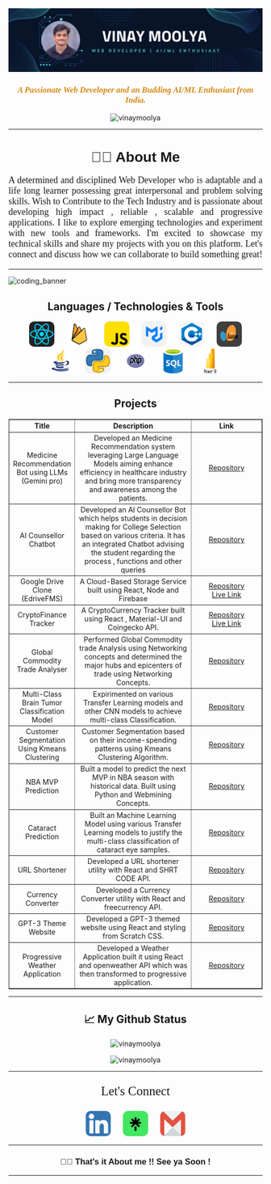 <img src="./images/banner_github.png" alt="banner"/>

<!-- <h1 align="center">Hi 👋, I'm VINAY MOOLYA</h1> -->
<h3 align="center" style="color:#d68813;font-family:Fira Code;"><i>A Passionate Web Developer and an Budding AI/ML Enthusiast from India.</i></h3>
<p align="center"> <img src="https://komarev.com/ghpvc/?username=vinaymoolya&label=Profile%20views&color=0e75b6&style=flat" alt="vinaymoolya" /> </p>
<hr>
<h1 align="center" style="font-family:Sans-Serif;">👋🏻 About Me</h1>

<p align="justify" style="font-size:18px;font-family:Fira Code;">A determined and disciplined Web Developer who is adaptable and a life long learner possessing great interpersonal and problem solving skills. Wish to Contribute to the Tech Industry and is passionate about developing high impact , reliable , scalable and progressive applications. I like to explore emerging technologies and experiment with new tools and frameworks. I'm excited to showcase my technical skills and share my projects with you on this platform. Let's connect and discuss how we can collaborate to build something great!</p>

<hr/>

<div>
<img src="https://camo.githubusercontent.com/9e5e7795957f65ab8a2f305aaaffc4ccbbdbae2e78c66d0fe37b51c8fa6ce774/68747470733a2f2f692e696d6775722e636f6d2f34585444584f352e676966" alt="coding_banner"/>
<h2 align ="center">Languages / Technologies & Tools</h2>
<div align="center">
    <img src="./images/logos/react.png" width="10%" height="50px" style="border-radius:10px;margin:0 10px;"/>
    <img src="./images/logos/firebase.png" width="10%" height="50px" style="border-radius:10px;margin:0 10px;"/>
    <img src="./images/logos/js.png" width="10%" height="50px" style="border-radius:10px;margin:0 10px;"/>
    <img src="./images/logos/materialui.png" width="10%" height="50px" style="border-radius:10px;margin:0 10px;"/>
    <img src="./images/logos/c++.png" width="10%" height="50px" style="border-radius:10px;margin:0 10px;"/>
    <img src="./images/logos/scikit.png" width="10%" height="50px" style="border-radius:10px;margin:0 10px;"/>
    <img src="./images/logos/java.png" width="10%" height="50px" style="border-radius:10px;margin:0 10px;">
    <img src="./images/logos/python.png" width="10%" height="50px" style="border-radius:10px;margin:0 10px;">
    <img src="./images/logos/php.png" width="10%" height="50px" style="border-radius:10px;margin:0 10px;">
    <img src="./images/logos/sql.png" width="10%" height="50px" style="border-radius:10px;margin:0 10px;">
    <img src="./images/logos/powerbi.jpeg" width="10%" height="50px" style="border-radius:10px;margin:0 10px;">
</div>
<hr>
<h2 align="center">Projects</h2>
<table border="1" cellpadding="10" cellspacing="10" width="100%">
    <thead>
        <tr>
            <th style="text-align:center;" width="20%">Title</th>
            <th style="text-align:center;"  width="50%">Description</th>
            <th style="text-align:center;"  width="30%">Link</th>
        </tr>
    </thead>
    <tbody border=1>
        <tr>
            <td style="text-align:center;" >Medicine Recommendation Bot using LLMs (Gemini pro)</td>
            <td style="text-align:center;" >Developed an Medicine Recommendation system leveraging Large Language Models aiming enhance efficiency in healthcare industry and bring more transparency and awareness among the patients.</td>
            <td style="text-align:center;" >
                <a href="https://github.com/VinayMoolya/MedicineAI" target="_blank">Repository</a><br>
            </td>
        </tr>
        <tr>
            <td style="text-align:center;" >AI Counsellor Chatbot</td>
            <td style="text-align:center;" >Developed an AI Counsellor Bot which helps students in decision making for College Selection based on various criteria. It has an integrated Chatbot advising the student regarding the process , functions and other queries</td>
            <td style="text-align:center;" >
                <a href="https://github.com/VinayMoolya/AICounsellorChatbot" target="_blank">Repository</a><br>
            </td>
        </tr>
        <tr>
            <td style="text-align:center;" >Google Drive Clone (EdriveFMS)</td>
            <td style="text-align:center;" >A Cloud-Based Storage Service built using React, Node and Firebase</td>
            <td style="text-align:center;" >
                <a href="https://github.com/VinayMoolya/gdrivefms" target="_blank">Repository</a><br>
                <a href="https://vinaymoolya.github.io/gdrivefms/" target="_blank">Live Link</a>
            </td>
        </tr>
        <tr>
            <td style="text-align:center;" >CryptoFinance Tracker</td>
            <td style="text-align:center;" >A CryptoCurrency Tracker built using React , Material-UI and Coingecko API.</td>
            <td style="text-align:center;" >
                <a href="https://github.com/VinayMoolya/cryptotracker" target="_blank">Repository</a><br>
                <a href="https://vinaymoolya.github.io/cryptotracker/" target="_blank">Live Link</a>
            </td>
        </tr>
        <tr>
            <td style="text-align:center;" ><center>Global Commodity Trade Analyser</center></td>
            <td style="text-align:center;" >Performed Global Commodity trade Analysis using Networking concepts and determined the major hubs and epicenters of trade using Networking Concepts.</td>
            <td style="text-align:center;" >
                <a href="https://github.com/VinayMoolya/GlobalCommodityTradeAnalyser" target="_blank">Repository</a><br>
            </td>
        </tr>
        <tr>
            <td style="text-align:center;" >Multi-Class Brain Tumor Classification Model</td>
            <td style="text-align:center;" > Expirimented on various Transfer Learning models and other CNN models to achieve multi-class Classification.</td>
            <td style="text-align:center;" >
                <a href="https://github.com/VinayMoolya/BrainTumor_SI" target="_blank">Repository</a><br>
            </td>
        </tr>
                <tr>
            <td style="text-align:center;" >Customer Segmentation Using Kmeans Clustering</td>
            <td style="text-align:center;" > Customer Segmentation based on their income-spending patterns using Kmeans Clustering Algorithm.</td>
            <td style="text-align:center;" >
                <a href="https://github.com/VinayMoolya/KmeansCustomerSegmentation" target="_blank">Repository</a><br>
            </td>
        </tr>
        <tr>
            <td style="text-align:center;" >NBA MVP Prediction</td>
            <td style="text-align:center;" >Built a model to predict the next MVP in NBA season with historical data. Built using Python and Webmining Concepts.</td>
            <td style="text-align:center;" >
                <a href="https://github.com/VinayMoolya/NBA_MVP_23_Prediction" target="_blank">Repository</a><br>
            </td>
        </tr>
        <tr>
            <td style="text-align:center;" >Cataract Prediction</td>
            <td style="text-align:center;" >Built an Machine Learning Model using various Transfer Learning models to justify the multi-class classification of cataract eye samples.</td>
            <td style="text-align:center;" >
                <a href="https://github.com/VinayMoolya/Cataract_Prediction_ML" target="_blank">Repository</a><br>
            </td>
        </tr>
        <tr>
            <td style="text-align:center;" >URL Shortener</td>
            <td style="text-align:center;" >Developed a URL shortener utility with React and SHRT CODE API.</td>
            <td style="text-align:center;" >
                <a href="https://github.com/VinayMoolya/URL_Shortener" target="_blank">Repository</a><br>
            </td>
        </tr>
        <tr>
            <td style="text-align:center;" >Currency Converter</td>
            <td style="text-align:center;" >Developed a Currency Converter utility with React and freecurrency API.</td>
            <td style="text-align:center;" >
                <a href="https://github.com/VinayMoolya/Currency_Converter" target="_blank">Repository</a><br>
            </td>
        </tr>
        <tr>
            <td style="text-align:center;" >GPT-3 Theme Website</td>
            <td style="text-align:center;" >Developed a GPT-3 themed website using React and styling from Scratch CSS.</td>
            <td style="text-align:center;" >
                <a href="https://github.com/VinayMoolya/GPT-3_responsive_Frontend" target="_blank">Repository</a><br>
            </td>
        </tr>
        <tr>
            <td style="text-align:center;" >Progressive Weather Application</td>
            <td style="text-align:center;" >Developed a Weather Application built it using React and openweather API which was then transformed to progressive application.</td>
            <td style="text-align:center;" >
                <a href="https://github.com/VinayMoolya/weather_pwa" target="_blank">Repository</a><br>
            </td>
        </tr>
    </tbody>

</table>
</div>

<hr>

<div align="center">
    <h2>📈 My Github Status</h2>
    <p><img align="center" src="https://github-readme-stats.vercel.app/api?username=vinaymoolya&show_icons=true&locale=en&theme=radical" alt="vinaymoolya" /></p>
    <p><img align="center" src="https://github-readme-streak-stats.herokuapp.com/?user=vinaymoolya&theme=radical" alt="vinaymoolya" /></p>
</div>

<hr>
<p align="center" style="font-size:25px;font-family:Verdana;">Let's Connect</p>
<div align="center">
    <a href="https://www.linkedin.com/in/vinaymoolya/" target="_blank"><img src="./images/logos/linkedin.png" alt="" width="50px" height="50px" style="border-radius:10px;margin: 0 10px;"/></a>
    <a href="https://linktr.ee/vinaymoolya" target="_blank"><img src = "./images/logos/linktree.png" alt="" width="50px" height="50px" style="border-radius:10px;margin: 0 10px;"/></a>
    <a href="mailto:vinaymoolya2002@gmail.com" target="_blank"><img src = "./images/logos/gmail.png" alt="" width="50px" height="50px" style="border-radius:10px;margin: 0 10px;"/></a>
</div>
<hr>
<h3 align="center" style="font-family:Sans-Serif;">👋🏻 That's it About me !! See ya Soon !</h3>
<hr>
<!---
VinayMoolya/VinayMoolya is a ✨ special ✨ repository because its `README.md` (this file) appears on your GitHub profile.
You can click the Preview link to take a look at your changes.
--->
